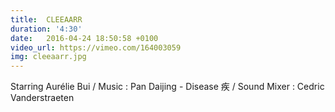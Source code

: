 ```yaml
---
title:  CLEEAARR
duration: '4:30'
date:   2016-04-24 18:50:58 +0100
video_url: https://vimeo.com/164003059
img: cleeaarr.jpg
---
```


Starring Aurélie Bui / Music : Pan Daijing - Disease 疾 / Sound Mixer : Cedric Vanderstraeten
